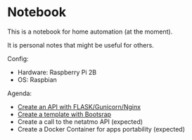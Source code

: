 # Notebook

This is a notebook for home automation (at the moment).

It is personal notes that might be useful for others.

Config:
- Hardware: Raspberry Pi 2B 
- OS: Raspbian

Agenda:
- [Create an API with FLASK/Gunicorn/Nginx](https://github.com/Clement05/Notebook/blob/main/Flask_Gunicorn_Nginx.md)
- [Create a template with Bootsrap](https://github.com/Clement05/Notebook/blob/main/Flask_Template.md)
- Create a call to the netatmo API (expected)
- Create a Docker Container for apps portability (expected)
